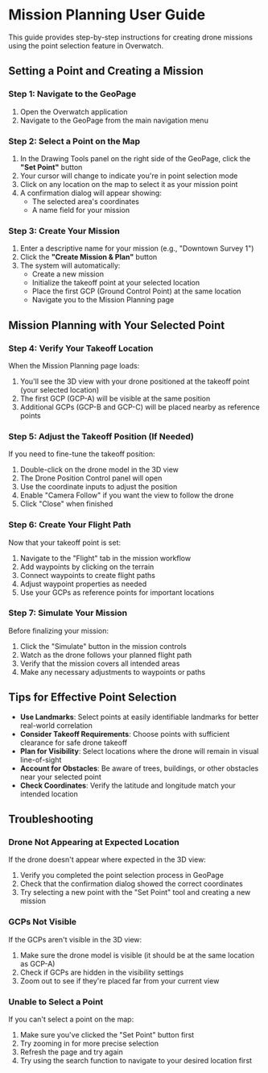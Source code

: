 # Mission Planning User Guide

This guide provides step-by-step instructions for creating drone missions using the point selection feature in Overwatch.

## Setting a Point and Creating a Mission

### Step 1: Navigate to the GeoPage

1. Open the Overwatch application
2. Navigate to the GeoPage from the main navigation menu

### Step 2: Select a Point on the Map

1. In the Drawing Tools panel on the right side of the GeoPage, click the **"Set Point"** button
2. Your cursor will change to indicate you're in point selection mode
3. Click on any location on the map to select it as your mission point
4. A confirmation dialog will appear showing:
   - The selected area's coordinates
   - A name field for your mission

### Step 3: Create Your Mission

1. Enter a descriptive name for your mission (e.g., "Downtown Survey 1")
2. Click the **"Create Mission & Plan"** button
3. The system will automatically:
   - Create a new mission
   - Initialize the takeoff point at your selected location
   - Place the first GCP (Ground Control Point) at the same location
   - Navigate you to the Mission Planning page

## Mission Planning with Your Selected Point

### Step 4: Verify Your Takeoff Location

When the Mission Planning page loads:

1. You'll see the 3D view with your drone positioned at the takeoff point (your selected location)
2. The first GCP (GCP-A) will be visible at the same position
3. Additional GCPs (GCP-B and GCP-C) will be placed nearby as reference points

### Step 5: Adjust the Takeoff Position (If Needed)

If you need to fine-tune the takeoff position:

1. Double-click on the drone model in the 3D view
2. The Drone Position Control panel will open
3. Use the coordinate inputs to adjust the position
4. Enable "Camera Follow" if you want the view to follow the drone
5. Click "Close" when finished

### Step 6: Create Your Flight Path

Now that your takeoff point is set:

1. Navigate to the "Flight" tab in the mission workflow
2. Add waypoints by clicking on the terrain
3. Connect waypoints to create flight paths
4. Adjust waypoint properties as needed
5. Use your GCPs as reference points for important locations

### Step 7: Simulate Your Mission

Before finalizing your mission:

1. Click the "Simulate" button in the mission controls
2. Watch as the drone follows your planned flight path
3. Verify that the mission covers all intended areas
4. Make any necessary adjustments to waypoints or paths

## Tips for Effective Point Selection

- **Use Landmarks**: Select points at easily identifiable landmarks for better real-world correlation
- **Consider Takeoff Requirements**: Choose points with sufficient clearance for safe drone takeoff
- **Plan for Visibility**: Select locations where the drone will remain in visual line-of-sight
- **Account for Obstacles**: Be aware of trees, buildings, or other obstacles near your selected point
- **Check Coordinates**: Verify the latitude and longitude match your intended location

## Troubleshooting

### Drone Not Appearing at Expected Location

If the drone doesn't appear where expected in the 3D view:

1. Verify you completed the point selection process in GeoPage
2. Check that the confirmation dialog showed the correct coordinates
3. Try selecting a new point with the "Set Point" tool and creating a new mission

### GCPs Not Visible

If the GCPs aren't visible in the 3D view:

1. Make sure the drone model is visible (it should be at the same location as GCP-A)
2. Check if GCPs are hidden in the visibility settings
3. Zoom out to see if they're placed far from your current view

### Unable to Select a Point

If you can't select a point on the map:

1. Make sure you've clicked the "Set Point" button first
2. Try zooming in for more precise selection
3. Refresh the page and try again
4. Try using the search function to navigate to your desired location first 